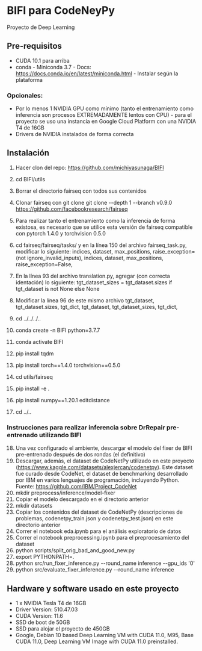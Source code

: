 # BIFI para CodeNeyPy
Proyecto de Deep Learning

## Pre-requisitos
- CUDA 10.1 para arriba
- conda - Miniconda 3.7 - Docs: https://docs.conda.io/en/latest/miniconda.html - Instalar según la plataforma
### Opcionales:
- Por lo menos 1 NVIDIA GPU como mínimo (tanto el entrenamiento como inferencia son procesos EXTREMADAMENTE lentos con CPU) - para el proyecto se uso una instancia en Google Cloud Platform con una NVIDIA T4 de 16GB
- Drivers de NVIDIA instalados de forma correcta

## Instalación
1. Hacer clon del repo: https://github.com/michiyasunaga/BIFI
2. cd BIFI/utils
3. Borrar el directorio fairseq con todos sus contenidos
4. Clonar fairseq con git clone git clone --depth 1 --branch v0.9.0 https://github.com/facebookresearch/fairseq
5. Para realizar tanto el entrenamiento como la inferencia de forma existosa, es necesario que se utilice esta versión de fairseq compatible con pytorch 1.4.0 y torchvision 0.5.0
6. cd fairseq/fairseq/tasks/ y en la línea 150 del archivo fairseq_task.py, modificar lo siguiente:
                indices, dataset, max_positions, raise_exception=(not ignore_invalid_inputs),
                indices, dataset, max_positions, raise_exception=False,
7. En la línea 93 del archivo translation.py, agregar (con correcta identación) lo siguiente:
tgt_dataset_sizes = tgt_dataset.sizes if tgt_dataset is not None else None
8. Modificar la línea 96 de este mismo archivo
        tgt_dataset, tgt_dataset.sizes, tgt_dict,
        tgt_dataset, tgt_dataset_sizes, tgt_dict,

9. cd ../../../..
10. conda create -n BIFI python=3.7.7
11. conda activate BIFI
12. pip install tqdm
13. pip install torch==1.4.0 torchvision==0.5.0
14. cd utils/fairseq
15. pip install -e .
16. pip install numpy==1.20.1 editdistance
17. cd ../..

### Instrucciones para realizar inferencia sobre DrRepair pre-entrenado utilizando BIFI
18. Una vez configurado el ambiente, descargar el modelo del fixer de BIFI pre-entrenado después de dos rondas (el definitivo)
19. Descargar, además, el dataset de CodeNetPy utilizado en este proyecto (https://www.kaggle.com/datasets/alexjercan/codenetpy). Este dataset fue curado desde CodeNet, el dataset de benchmarking desarrollado por IBM en varios lenguajes de programación, incluyendo Python. Fuente: https://github.com/IBM/Project_CodeNet
20. mkdir preprocess/inference/model-fixer
21. Copiar el modelo descargado en el directorio anterior
22. mkdir datasets
23. Copiar los contenidos del dataset de CodeNetPy (descripciones de problemas, codenetpy_train.json y codenetpy_test.json) en este directorio anterior
24. Correr el notebook eda.ipynb para el análisis exploratorio de datos
25. Correr el notebook preprocessing.ipynb para el preprocesamiento del dataset
26. python scripts/split_orig_bad_and_good_new.py
27. export PYTHONPATH=.
28. python src/run_fixer_inference.py --round_name inference --gpu_ids '0'
29. python src/evaluate_fixer_inference.py  --round_name inference

## Hardware y software usado en este proyecto
- 1 x NVIDIA Tesla T4 de 16GB
- Driver Version: 510.47.03
- CUDA Version: 11.6
- SSD de boot de 50GB
- SSD para alojar el proyecto de 450GB
- Google, Debian 10 based Deep Learning VM with CUDA 11.0, M95, Base CUDA 11.0, Deep Learning VM Image with CUDA 11.0 preinstalled.